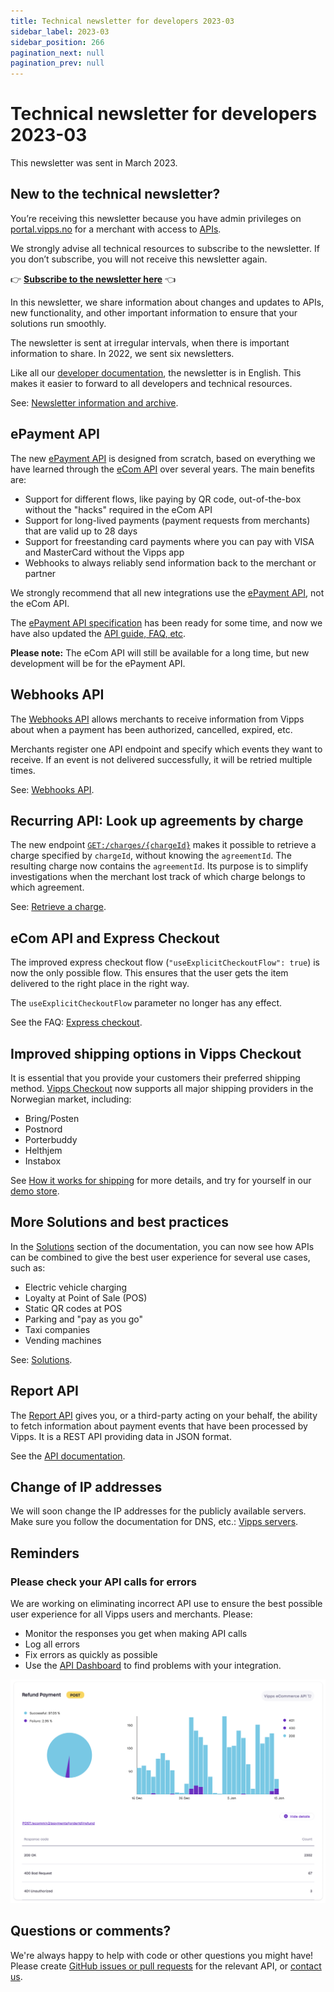```yaml
---
title: Technical newsletter for developers 2023-03
sidebar_label: 2023-03
sidebar_position: 266
pagination_next: null
pagination_prev: null
---
```


# Technical newsletter for developers 2023-03

This newsletter was sent in March 2023.

## New to the technical newsletter?

You’re receiving this newsletter because you have admin privileges on
[portal.vipps.no](https://portal.vipps.no)
for a merchant with access to
[APIs](https://developer.vippsmobilepay.com/docs/APIs).

We strongly advise all technical resources to subscribe to the newsletter. If you
don’t subscribe, you will not receive this newsletter again.

👉 **[Subscribe to the newsletter here](https://cloud.melding.vipps.no/utv)** 👈

In this newsletter, we share information about changes and updates to APIs,
new functionality, and other important information to ensure that your solutions run
smoothly.

The newsletter is sent at irregular intervals, when there is important
information to share. In 2022, we sent six newsletters.

Like all our
[developer documentation](https://developer.vippsmobilepay.com/),
the newsletter is in English. This makes
it easier to forward to all developers and technical resources.

See:
[Newsletter information and archive](https://developer.vippsmobilepay.com/docs/newsletters).

## ePayment API

The new [ePayment API](https://developer.vippsmobilepay.com/docs/APIs/epayment-api)
is designed from scratch, based on everything we have
learned through the [eCom API](https://developer.vippsmobilepay.com/docs/APIs/ecom-api)
over several years. The main benefits are:

* Support for different flows, like paying by QR code, out-of-the-box without the "hacks" required in the eCom API
* Support for long-lived payments (payment requests from merchants) that are valid up to 28 days
* Support for freestanding card payments where you can pay with VISA and MasterCard without the Vipps app
* Webhooks to always reliably send information back to the merchant or partner

We strongly recommend that all new integrations use the
[ePayment API](https://developer.vippsmobilepay.com/docs/APIs/epayment-api), not the
eCom API.

The
[ePayment API specification](https://developer.vippsmobilepay.com/api/epayment)
has been ready for some time, and now we have also updated the
[API guide, FAQ, etc](https://developer.vippsmobilepay.com/docs/APIs/epayment-api).

**Please note:** The eCom API will still be available for a long time, but new
development will be for the ePayment API.

## Webhooks API

The [Webhooks API](https://developer.vippsmobilepay.com/docs/APIs/webhooks-api)
allows merchants to receive information from Vipps about when a payment has
been authorized, cancelled, expired, etc.

Merchants register one API endpoint and specify which events they want to receive.
If an event is not delivered successfully, it will be retried multiple times.

See: [Webhooks API](https://developer.vippsmobilepay.com/docs/APIs/webhooks-api).

## Recurring API: Look up agreements by charge

The new endpoint
[`GET:/charges/{chargeId}`](https://developer.vippsmobilepay.com/api/recurring)
makes it possible to retrieve a charge specified by `chargeId`,
without knowing the `agreementId`. The resulting charge now contains the `agreementId`.
Its purpose is to simplify investigations when the merchant lost track of which
charge belongs to which agreement.

See:
[Retrieve a charge](https://developer.vippsmobilepay.com/docs/APIs/recurring-api/vipps-recurring-api#retrieve-a-charge).

## eCom API and Express Checkout

The improved express checkout flow (`"useExplicitCheckoutFlow": true`) is now
the only possible flow. This ensures that the user gets the item delivered to
the right place in the right way.

The `useExplicitCheckoutFlow` parameter no longer has any effect.

See the FAQ:
[Express checkout](https://developer.vippsmobilepay.com/docs/APIs/ecom-api/vipps-ecom-api-faq#express-checkout).

## Improved shipping options in Vipps Checkout

It is essential that you provide your customers their preferred shipping method.
[Vipps Checkout](https://developer.vippsmobilepay.com/docs/APIs/checkout-api)
now supports all major shipping providers in the Norwegian market, including:

* Bring/Posten
* Postnord
* Porterbuddy
* Helthjem
* Instabox

See
[How it works for shipping](https://developer.vippsmobilepay.com/docs/APIs/checkout-api/checkout-how-it-works-shipping)
for more details, and try for yourself in our
[demo store](https://demo.vipps.no/vipps-checkout-1/full).

## More Solutions and best practices

In the [Solutions](https://developer.vippsmobilepay.com/docs/solutions) section of the documentation,
you can now see how APIs can be combined to give the best user experience for several use cases, such as:

* Electric vehicle charging
* Loyalty at Point of Sale (POS)
* Static QR codes at POS
* Parking and "pay as you go"
* Taxi companies
* Vending machines

See: [Solutions](https://developer.vippsmobilepay.com/docs/solutions).

## Report API

The [Report API](https://developer.vippsmobilepay.com/docs/APIs/report-api)
gives you, or a third-party acting on your behalf, the ability to
fetch information about payment events that have been processed by Vipps.
It is a REST API providing data in JSON format.

See the
[API documentation](https://developer.vippsmobilepay.com/docs/APIs/report-api).

## Change of IP addresses

We will soon change the IP addresses for the publicly available servers.
Make sure you follow the documentation for DNS, etc.:
[Vipps servers](https://developer.vippsmobilepay.com/docs/developer-resources/servers/).

## Reminders

### Please check your API calls for errors

We are working on eliminating incorrect API use to ensure the best possible user
experience for all Vipps users and merchants. Please:

* Monitor the responses you get when making API calls
* Log all errors
* Fix errors as quickly as possible
* Use the
  [API Dashboard](https://developer.vippsmobilepay.com/docs/developer-resources/api-dashboard/)
  to find problems with your integration.

![API Dashboard example](images/2021-02-api-dashboard-example.png)

## Questions or comments?

We're always happy to help with code or other questions you might have!
Please create [GitHub issues or pull requests](https://developer.vippsmobilepay.com/docs/github)
for the relevant API,
or [contact us](https://developer.vippsmobilepay.com/docs/contact).
